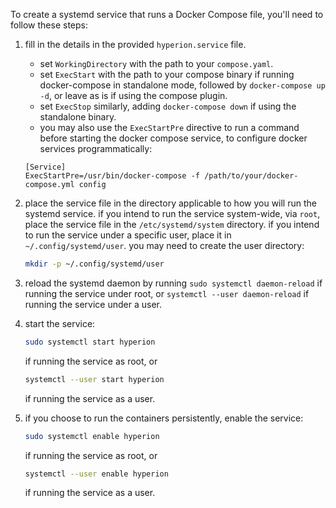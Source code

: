 To create a systemd service that runs a Docker Compose file, you'll need to 
follow these steps:

1. fill in the details in the provided `hyperion.service` file.

    - set `WorkingDirectory` with the path to your `compose.yaml`.
    - set `ExecStart` with the path to your compose binary if running 
    docker-compose in standalone mode, followed by `docker-compose up -d`, 
    or leave as is if using the compose plugin.
    - set `ExecStop` similarly, adding `docker-compose down` if using the 
    standalone binary.
    - you may also use the `ExecStartPre` directive to run a command before starting the docker compose service, to configure docker services programmatically:
    ```
    [Service]
    ExecStartPre=/usr/bin/docker-compose -f /path/to/your/docker-compose.yml config
    ```

2. place the service file in the directory applicable to how you will run the 
    systemd service. if you intend to run the service system-wide, via `root`, 
    place the service file in the `/etc/systemd/system` directory. if you 
    intend to run the service under a specific user, place it in 
    `~/.config/systemd/user`. you may need to create the user directory:

    ```sh
    mkdir -p ~/.config/systemd/user
    ```

3. reload the systemd daemon by running `sudo systemctl daemon-reload` if 
    running the service under root, or `systemctl --user daemon-reload` if running the service under a user.

4. start the service:
    ```sh
    sudo systemctl start hyperion
    ```
    if running the service as root, or 
    ```sh
    systemctl --user start hyperion
    ```
    if running the service as a user.

5. if you choose to run the containers persistently, enable the service:
    ```sh
    sudo systemctl enable hyperion
    ```
    if running the service as root, or
    ```sh
    systemctl --user enable hyperion
    ```
    if running the service as a user.

